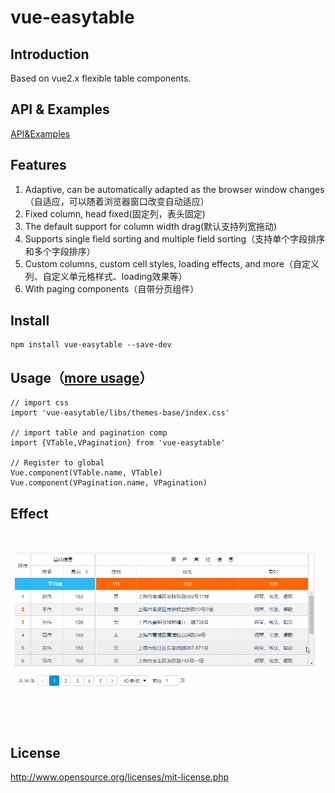 # vue-easytable


## Introduction
Based on vue2.x flexible table components.

## API & Examples
[API&Examples](http://doc.huangsw.com/vue-easytable/app.html)

## Features
1. Adaptive, can be automatically adapted as the browser window changes（自适应，可以随着浏览器窗口改变自动适应）
2. Fixed column, head fixed(固定列，表头固定)
3. The default support for column width drag(默认支持列宽拖动)
4. Supports single field sorting and multiple field sorting（支持单个字段排序和多个字段排序）
5. Custom columns, custom cell styles, loading effects, and more（自定义列、自定义单元格样式、loading效果等）
6. With paging components（自带分页组件）

## Install

```
npm install vue-easytable --save-dev
```

## Usage（[more usage](http://doc.huangsw.com/vue-easytable/app.html)）


```
// import css
import 'vue-easytable/libs/themes-base/index.css'

// import table and pagination comp
import {VTable,VPagination} from 'vue-easytable'

// Register to global
Vue.component(VTable.name, VTable)
Vue.component(VPagination.name, VPagination)
```

## Effect
![vue-easytable](./examples/images/vue-easytable.gif)

## License
http://www.opensource.org/licenses/mit-license.php





